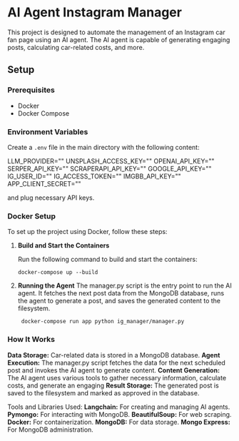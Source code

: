 # AI Agent Instagram Manager

This project is designed to automate the management of an Instagram car fan page using an AI agent. The AI agent is capable of generating engaging posts, calculating car-related costs, and more.

## Setup

### Prerequisites

- Docker
- Docker Compose

### Environment Variables

Create a `.env` file in the main directory with the following content:

LLM_PROVIDER=""
UNSPLASH_ACCESS_KEY=""
OPENAI_API_KEY="" 
SERPER_API_KEY=""
SCRAPERAPI_API_KEY=""
GOOGLE_API_KEY=""
IG_USER_ID=""
IG_ACCESS_TOKEN=""
IMGBB_API_KEY=""
APP_CLIENT_SECRET=""

and plug necessary API keys.

### Docker Setup

To set up the project using Docker, follow these steps:

1. **Build and Start the Containers**

   Run the following command to build and start the containers:

   ```
   docker-compose up --build
   ```
2. **Running the Agent**
   The manager.py script is the entry point to run the AI agent. It fetches the next post data from the MongoDB database, runs the agent to generate a post, and saves the generated content to the filesystem.

   ```
    docker-compose run app python ig_manager/manager.py
   ```

### How It Works

**Data Storage:** Car-related data is stored in a MongoDB database.
**Agent Execution:** The manager.py script fetches the data for the next scheduled post and invokes the AI agent to generate content.
**Content Generation:** The AI agent uses various tools to gather necessary information, calculate costs, and generate an engaging 
**Result Storage:** The generated post is saved to the filesystem and marked as approved in the database.

Tools and Libraries Used:
    **Langchain:** For creating and managing AI agents.
    **Pymongo:** For interacting with MongoDB.
    **BeautifulSoup:** For web scraping.
    **Docker:** For containerization.
    **MongoDB:** For data storage.
    **Mongo Express:** For MongoDB administration.
